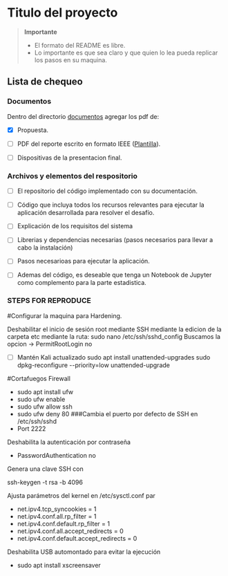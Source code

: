 # Titulo del proyecto

> **Importante** 
> * El formato del README es libre.
> * Lo importante es que sea claro y que quien lo lea pueda replicar los pasos en su maquina.

## Lista de chequeo

### Documentos

Dentro del directorio [documentos](documentos/) agregar los pdf de:
- [x] Propuesta.
- [ ] PDF del reporte escrito en formato IEEE ([Plantilla](https://docs.google.com/document/d/1STlifdKxZfG4ckL1YRGXvTSxvrQErKwg9SXYhQl0JYo/edit?usp=sharing)).
- [ ] Dispositivas de la presentacion final.


### Archivos y elementos del respositorio

- [ ] El repositorio del código implementado con su documentación. 
- [ ] Código que incluya todos los recursos relevantes para ejecutar la aplicación desarrollada para resolver el desafío. 
- [ ] Explicación de los requisitos del sistema
- [ ] Librerias y dependencias necesarias (pasos necesarios para llevar a cabo la instalación)
- [ ] Pasos necesarioas para ejecutar la aplicación.
- [ ] Ademas del código, es deseable que tenga un Notebook de Jupyter como complemento para la parte estadistica.


### STEPS FOR REPRODUCE
#Configurar la maquina para Hardening.

 Deshabilitar el inicio de sesión root mediante SSH mediante la edicion de la carpeta etc mediante la ruta:
 sudo nano /etc/ssh/sshd_config
 Buscamos la opcion -> PermitRootLogin no
 
- [ ] Mantén Kali actualizado
 sudo apt install unattended-upgrades
 sudo dpkg-reconfigure --priority=low unattended-upgrade
 
 #Cortafuegos Firewall
 
- sudo apt install ufw
- sudo ufw enable
- sudo ufw allow ssh
- sudo ufw deny 80
 ###Cambia el puerto por defecto de SSH en /etc/ssh/sshd
- Port 2222

Deshabilita la autenticación por contraseña 
 
- PasswordAuthentication no
  
 
Genera una clave SSH con

 ssh-keygen -t rsa -b 4096
 
Ajusta parámetros del kernel en /etc/sysctl.conf par
 
- net.ipv4.tcp_syncookies = 1
- net.ipv4.conf.all.rp_filter = 1
- net.ipv4.conf.default.rp_filter = 1
- net.ipv4.conf.all.accept_redirects = 0
- net.ipv4.conf.default.accept_redirects = 0
  
Deshabilita USB automontado para evitar la ejecución
- sudo apt install xscreensaver
